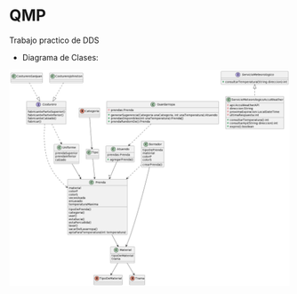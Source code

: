 # QMP
Trabajo practico de DDS

- Diagrama de Clases:

![alt text](https://github.com/Grupo-ddjs/QMP/blob/iteracion4/DiagramaDeClases.png?raw=true)
